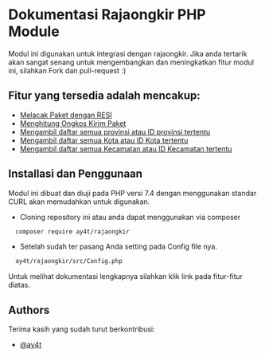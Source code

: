 
# Dokumentasi Rajaongkir PHP Module

Modul ini digunakan untuk integrasi dengan rajaongkir. Jika anda tertarik akan sangat senang untuk mengembangkan dan meningkatkan fitur modul ini, silahkan Fork dan pull-request :) 
## Fitur yang tersedia adalah mencakup:

 - [Melacak Paket dengan RESI](https://github.com/ay4t/rajaongkir/blob/main/documentation/documentation-waybill.md)
 - [Menghitung Ongkos Kirim Paket](https://github.com/ay4t/rajaongkir/blob/main/documentation/documentation-cost.md)
 - [Mengambil daftar semua provinsi atau ID provinsi tertentu](https://github.com/ay4t/rajaongkir/blob/main/documentation/documentation-province.md)
 - [Mengambil daftar semua Kota atau ID Kota tertentu](https://github.com/ay4t/rajaongkir/blob/main/documentation/documentation-city.md)
 - [Mengambil daftar semua Kecamatan atau ID Kecamatan tertentu](https://github.com/ay4t/rajaongkir/blob/main/documentation/documentation-subdistrict.md)

## Installasi dan Penggunaan

Modul ini dibuat dan diuji pada PHP versi 7.4 dengan menggunakan standar CURL akan memudahkan untuk digunakan. 

- Cloning repository ini atau anda dapat menggunakan via composer
```bash
  composer require ay4t/rajaongkir
```
- Setelah sudah ter pasang Anda setting pada Config file nya.
```bash
  ay4t/rajaongkir/src/Config.php
```

Untuk melihat dokumentasi lengkapnya silahkan klik link pada fitur-fitur diatas.

## Authors

Terima kasih yang sudah turut berkontribusi:
- [@ay4t](https://www.github.com/ay4t)

